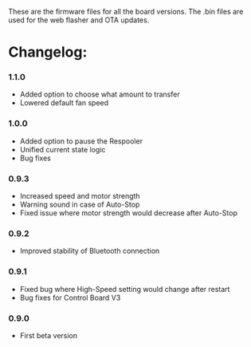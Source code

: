 These are the firmware files for all the board versions. The .bin files are used for the web flasher and OTA updates.

# Changelog:

### 1.1.0
- Added option to choose what amount to transfer
- Lowered default fan speed

### 1.0.0
- Added option to pause the Respooler
- Unified current state logic
- Bug fixes

### 0.9.3
- Increased speed and motor strength
- Warning sound in case of Auto-Stop
- Fixed issue where motor strength would decrease after Auto-Stop

### 0.9.2
- Improved stability of Bluetooth connection
  
### 0.9.1
- Fixed bug where High-Speed setting would change after restart
- Bug fixes for Control Board V3
  
### 0.9.0
- First beta version
